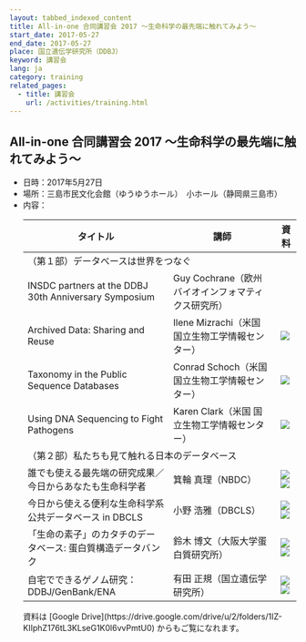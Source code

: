 ```yaml
---
layout: tabbed_indexed_content
title: All-in-one 合同講習会 2017 ～生命科学の最先端に触れてみよう～
start_date: 2017-05-27
end_date: 2017-05-27
place: 国立遺伝学研究所（DDBJ）
keyword: 講習会
lang: ja
category: training
related_pages:
  - title: 講習会
    url: /activities/training.html
---
```


## All-in-one 合同講習会 2017 ～生命科学の最先端に触れてみよう～ <a name="a-2017"></a>

-   日時：2017年5月27日
-   場所：三島市民文化会館（ゆうゆうホール）　小ホール（静岡県三島市）
-   内容：
    <table>
      <thead>
        <tr><th>タイトル</th><th>講師</th><th>資料</th></tr>
      </thead>
      <tbody>
        <tr><td colspan="3">（第１部）データべースは世界をつなぐ</td></tr>
        <tr>
          <td>INSDC partners at the DDBJ 30th Anniversary Symposium</td>
          <td>Guy Cochrane（欧州バイオインフォマティクス研究所）</td>
          <td></td>
        </tr>
        <tr>
          <td>Archived Data: Sharing and Reuse</td>
          <td>Ilene Mizrachi（米国 国立生物工学情報センター）</td>
          <td><a href="https://youtu.be/07tGJcM_yaU"><img src="{{ site.baseurl }}/assets/images/parts/youtube_icon.svg" class="pdficon"></a></td>
        </tr>
        <tr>
          <td>Taxonomy in the Public Sequence Databases</td>
          <td>Conrad Schoch（米国 国立生物工学情報センター）</td>
          <td><a href="https://youtu.be/v8jKrOyUDno"><img src="{{ site.baseurl }}/assets/images/parts/youtube_icon.svg" class="pdficon"></a></td>
        </tr>
        <tr>
          <td>Using DNA Sequencing to Fight Pathogens</td>
          <td>Karen Clark（米国 国立生物工学情報センター）</td>
          <td><a href="https://youtu.be/m1AAmFykLso"><img src="{{ site.baseurl }}/assets/images/parts/youtube_icon.svg" class="pdficon"></a></td>
        </tr>
        <tr><td colspan="3">（第２部）私たちも見て触れる日本のデータベース</td></tr>
        <tr>
          <td>誰でも使える最先端の研究成果／今日からあなたも生命科学者</td>
          <td>箕輪 真理（NBDC）</td>
          <td><a href="https://youtu.be/pG9zBRFe2RM"><img src="{{ site.baseurl }}/assets/images/parts/youtube_icon.svg" class="pdficon"></a><a href="https://drive.google.com/file/d/123BLRFR-1Oa1Ct1y0yiafx9AS8cCN2AP" class="withoutpseudoelement"><img src="{{ site.baseurl }}/assets/images/parts/pdf_icon.svg" class="pdficon"></a></td>
        </tr>
        <tr>
          <td>今日から使える便利な生命科学系公共データベース in DBCLS</td>
          <td>小野 浩雅（DBCLS）</td>
          <td><a href="https://youtu.be/0ugT1qJAu3U"><img src="{{ site.baseurl }}/assets/images/parts/youtube_icon.svg" class="pdficon"></a><a href="https://drive.google.com/file/d/1A68JsEnDmI9sAOkMa2p6C_SguM4VnpYY" class="withoutpseudoelement"><img src="{{ site.baseurl }}/assets/images/parts/pdf_icon.svg" class="pdficon"></a></td>
        </tr>
        <tr>
          <td>「生命の素子」のカタチのデータベース: 蛋白質構造データバンク</td>
          <td>鈴木 博文（大阪大学蛋白質研究所）</td>
          <td><a href="https://youtu.be/w93IQGKeNOs"><img src="{{ site.baseurl }}/assets/images/parts/youtube_icon.svg" class="pdficon"></a><a href="https://drive.google.com/file/d/1EBAAzvGU3mBtFXnRUsYQu9NZ6HAqqEDR" class="withoutpseudoelement"><img src="{{ site.baseurl }}/assets/images/parts/pdf_icon.svg" class="pdficon"></a></td>
        </tr>
        <tr>
          <td>自宅でできるゲノム研究：DDBJ/GenBank/ENA</td>
          <td>有田 正規（国立遺伝学研究所）</td>
          <td><a href="https://youtu.be/ZdbtLF6DDeE"><img src="{{ site.baseurl }}/assets/images/parts/youtube_icon.svg" class="pdficon"></a><a href="https://drive.google.com/file/d/1q9rr47dpUIpdcyT_s3WP6cCJXgKPu5N5" class="withoutpseudoelement"><img src="{{ site.baseurl }}/assets/images/parts/pdf_icon.svg" class="pdficon"></a></td>
        </tr>
      </tbody>
    </table>
    資料は [Google Drive](https://drive.google.com/drive/u/2/folders/1IZ-KIIphZ176tL3KLseG1K0l6vvPmtU0) からもご覧になれます。



